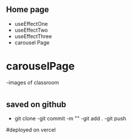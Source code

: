 ## Home page

- useEffectOne
- useEffectTwo
- useEffectThree
- carousel Page

# carouselPage
-images of classroom

#

## saved on github

- git clone
-git commit -m ""
-git add .
   -git push

#deployed on vercel